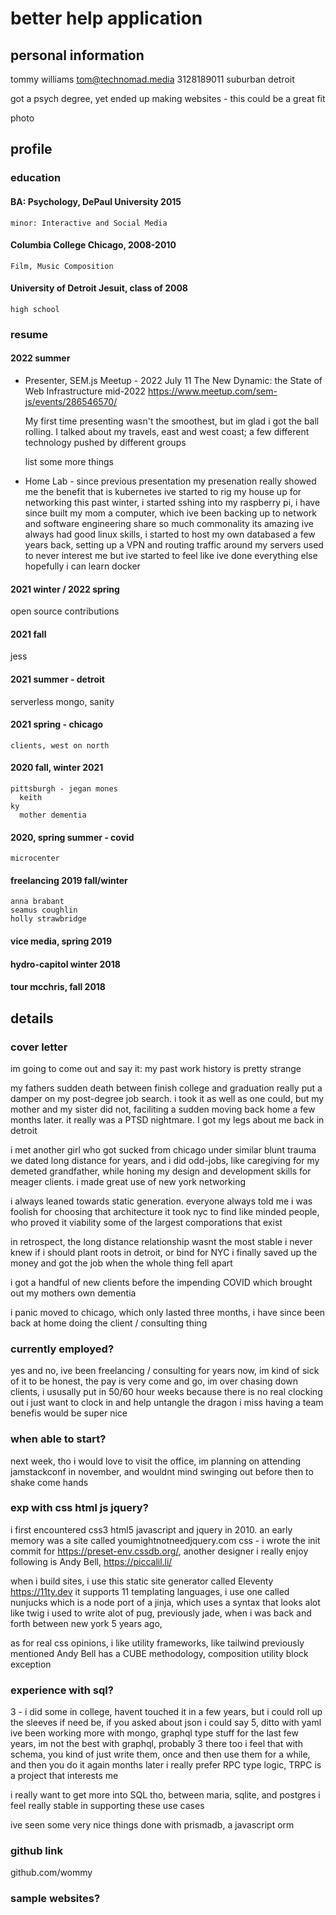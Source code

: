 






















# better help application


## personal information

tommy williams
tom@technomad.media
3128189011
suburban detroit

got a psych degree, yet ended up making websites - this could be a great fit

photo


## profile

### education

#### BA: Psychology, DePaul University 2015
	minor: Interactive and Social Media

#### Columbia College Chicago, 2008-2010 
	Film, Music Composition

#### University of Detroit Jesuit, class of 2008
	high school

### resume

#### 2022 summer

- Presenter, SEM.js Meetup - 2022 July 11
	The New Dynamic: the State of Web Infrastructure mid-2022
	https://www.meetup.com/sem-js/events/286546570/

  My first time presenting wasn't the smoothest, but im glad i got the ball rolling.
	I talked about my travels, east and west coast; 
	a few different technology pushed by different groups

	list some more things

- Home Lab - since previous presentation
  my presenation really showed me the benefit that is kubernetes
	ive started to rig my house up for networking
	this past winter, i started sshing into my raspberry pi,
	i have since built my mom a computer, which ive been backing up to
	network and software engineering share so much commonality its amazing
	ive always had good linux skills,
	i started to host my own databased a few years back,
	setting up a VPN and routing traffic around my servers used to never interest me
	but ive started to feel like ive done everything else
  hopefully i can learn docker 

#### 2021 winter / 2022 spring
  open source contributions

#### 2021 fall
  jess

#### 2021 summer - detroit
  serverless mongo, sanity

#### 2021 spring - chicago
	clients, west on north

#### 2020 fall, winter 2021
    pittsburgh - jegan mones
	  keith
    ky
	  mother dementia

#### 2020, spring summer - covid
    microcenter

#### freelancing 2019 fall/winter
	anna brabant
	seamus coughlin
	holly strawbridge

#### vice media, spring 2019

#### hydro-capitol winter 2018

#### tour mcchris, fall 2018





## details

### cover letter

im going to come out and say it:
my past work history is pretty strange

my fathers sudden death between finish college and graduation
really put a damper on my post-degree job search.
i took it as well as one could, but my mother and my sister did not,
faciliting a sudden moving back home a few months later. 
it really was a PTSD nightmare. 
I got my legs about me back in detroit

i met another girl who got sucked from chicago under similar blunt trauma 
we dated long distance for years, and i did odd-jobs, like caregiving
for my demeted grandfather, while honing my design and development skills
for meager clients. i made great use of new york networking

i always leaned towards static generation. 
everyone always told me i was foolish for choosing that architecture
it took nyc to find like minded people, who proved it viability 
some of the largest comporations that exist

in retrospect, the long distance relationship wasnt the most stable
i never knew if i should plant roots in detroit, or bind for NYC
i finally saved up the money and got the job when the whole thing fell apart

i got a handful of new clients before the impending COVID
which brought out my mothers own dementia

i panic moved to chicago, which only lasted three months,
i have since been back at home doing the client / consulting thing



### currently employed?

yes and no, ive been freelancing / consulting for years now, 
im kind of sick of it to be honest,
the pay is very come and go, im over chasing down clients,
i ususally put in 50/60 hour weeks because there is no real clocking out 
i just want to clock in and help untangle the dragon 
i miss having a team
benefis would be super nice

### when able to start?

next week,
tho i would love to visit the office, im planning on attending jamstackconf in november,
and wouldnt mind swinging out before then to shake come hands

### exp with css html js jquery?

i first encountered css3 html5 javascript and jquery in 2010. 
an early memory was a site called youmightnotneedjquery.com
css - i wrote the init commit for https://preset-env.cssdb.org/, 
another designer i really enjoy following is Andy Bell, https://piccalil.li/ 

when i build sites, i use this static site generator called Eleventy https://11ty.dev
it supports 11 templating languages, i use one called nunjucks which is a node port of a jinja, which uses a syntax that looks alot like twig
i used to write alot of pug, previously jade, when i was back and forth between new york 5 years ago, 

as for real css opinions, i like utility frameworks, like tailwind
previously mentioned Andy Bell has a CUBE methodology, composition utility block exception 



### experience with sql?

3 - i did some in college, havent touched it in a few years, but i could roll up the sleeves if need be, 
if you asked about json i could say 5, ditto with yaml
ive been working more with mongo, graphql type stuff for the last few years, 
im not the best with graphql, probably 3 there too
i feel that with schema, you kind of just write them, once and then use them for a while, and then you do it again months later
i really prefer RPC type logic, TRPC is a project that interests me

i really want to get more into SQL tho, between maria, sqlite, and postgres
i feel really stable in supporting these use cases

ive seen some very nice things done with prismadb, a javascript orm

### github link

github.com/wommy

### sample websites?



























